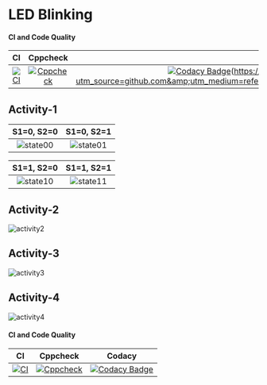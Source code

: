 # LED Blinking 


#### CI and Code Quality

|CI|Cppcheck|Codacy|
|:--:|:--:|:--:|
|[![CI](https://github.com/259134lavanyabs/Activity1_embClavbs/actions/workflows/blank.yml/badge.svg)](https://github.com/259134lavanyabs/Activity1_embClavbs/actions/workflows/blank.yml)|[![Cppcheck](https://github.com/259134lavanyabs/Activity1_embClavbs/actions/workflows/CodeQuality.yml/badge.svg)](https://github.com/259134lavanyabs/Activity1_embClavbs/actions/workflows/CodeQuality.yml)|[![Codacy Badge](https://app.codacy.com/project/badge/Grade/ce26ac873e694b66b106ca2ebbf3fc7a)](https://img.shields.io/badge/Code--Quality-A-brightgreen)(https://www.codacy.com/gh/259134lavanyabs/Activity1_embClavbs/dashboard?utm_source=github.com&amp;utm_medium=referral&amp;utm_content=259134lavanyabs/Activity1_embClavbs&amp;utm_campaign=Badge_Grade)|


## Activity-1

|S1=0, S2=0|S1=0, S2=1|
|:--:|:--:|
|![state00](https://user-images.githubusercontent.com/81295980/116694140-85587c00-a9dc-11eb-85fc-7f8f4be85b8e.png)|![state01](https://user-images.githubusercontent.com/81295980/116694280-b6d14780-a9dc-11eb-9ae2-e22e8bb6e743.png)|

|S1=1, S2=0|S1=1, S2=1|
|:--:|:--:|
|![state10](https://user-images.githubusercontent.com/81295980/116694371-d10b2580-a9dc-11eb-8fb1-2275777797b0.png)|![state11](https://user-images.githubusercontent.com/81295980/116694411-e1bb9b80-a9dc-11eb-852a-1fff3685cfba.png)|

## Activity-2
![activity2](https://user-images.githubusercontent.com/81295980/116672862-4ae0e600-a9c0-11eb-8440-71c0671e692b.png)

## Activity-3
![activity3](https://user-images.githubusercontent.com/81295980/116673023-7bc11b00-a9c0-11eb-984c-b1d76072dc80.png)

## Activity-4
![activity4](https://user-images.githubusercontent.com/81295980/116673157-a9a65f80-a9c0-11eb-892a-dc168e5eb9b9.png)



#### CI and Code Quality

|CI|Cppcheck|Codacy|
|:--:|:--:|:--:|
|[![CI](https://github.com/259134lavanyabs/Activity1_embClavbs/actions/workflows/blank.yml/badge.svg)](https://github.com/259134lavanyabs/Activity1_embClavbs/actions/workflows/blank.yml)|[![Cppcheck](https://github.com/259134lavanyabs/Activity1_embClavbs/actions/workflows/CodeQuality.yml/badge.svg)](https://github.com/259134lavanyabs/Activity1_embClavbs/actions/workflows/CodeQuality.yml)|[![Codacy Badge](https://app.codacy.com/project/badge/Grade/643b7ca2b2dc4daba1e700c216bb87d9)](https://www.codacy.com/gh/Bharathgopal/Emb-C/dashboard?utm_source=github.com&amp;utm_medium=referral&amp;utm_content=Bharathgopal/Emb-C&amp;utm_campaign=Badge_Grade)|
